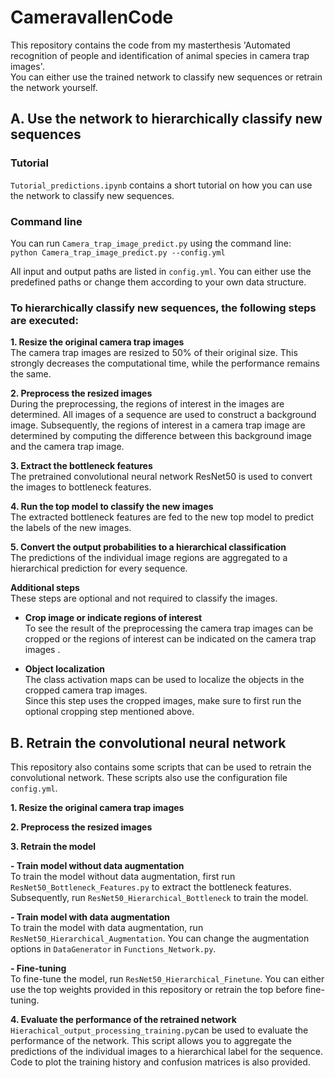 # CameravallenCode

This repository contains the code from my masterthesis 'Automated recognition of people and identification of animal species in camera trap images'. <br>
You can either use the trained network to classify new sequences or retrain the network yourself.

## A. Use the network to hierarchically classify new sequences
### Tutorial
`Tutorial_predictions.ipynb` contains a short tutorial on how you can use the network to classify new sequences.
### Command line
You can run `Camera_trap_image_predict.py` using the command line: <br>
`python Camera_trap_image_predict.py --config.yml`

All input and output paths are listed in `config.yml`. You can either use the predefined paths or change them according to your own data structure.


### To hierarchically classify new sequences, the following steps are executed:

**1. Resize the original camera trap images** <br>
The camera trap images are resized to 50% of their original size. This strongly decreases the computational time, while the performance remains the same.

**2. Preprocess the resized images** <br>
During the preprocessing, the regions of interest in the images are determined. All images of a sequence are used to construct a background image. Subsequently, the regions of interest in a camera trap image are determined by computing the difference between this background image and the camera trap image.

**3. Extract the bottleneck features** <br>
The pretrained convolutional neural network ResNet50 is used to convert the images to bottleneck features.

**4. Run the top model to classify the new images** <br>
The extracted bottleneck features are fed to the new top model to predict the labels of the new images.

**5. Convert the output probabilities to a hierarchical classification** <br>
The predictions of the individual image regions are aggregated to a hierarchical prediction for every sequence.

**Additional steps** <br>
These steps are optional and not required to classify the images.

- **Crop image or indicate regions of interest** <br>
To see the result of the preprocessing the camera trap images can be cropped or the regions of interest can be indicated on the camera trap images .

- **Object localization** <br>
The class activation maps can be used to localize the objects in the cropped camera trap images. <br>
Since this step uses the cropped images, make sure to first run the optional cropping step mentioned above.

## B. Retrain the convolutional neural network
This repository also contains some scripts that can be used to retrain the convolutional network. These scripts also use the configuration file `config.yml`.

**1. Resize the original camera trap images** <br>

**2. Preprocess the resized images** <br>

**3. Retrain the model** <br>

**- Train model without data augmentation** <br>
To train the model without data augmentation, first run `ResNet50_Bottleneck_Features.py` to extract the bottleneck features. Subsequently, run `ResNet50_Hierarchical_Bottleneck` to train the model.

**- Train model with data augmentation** <br>
To train the model with data augmentation, run `ResNet50_Hierarchical_Augmentation`. You can change the augmentation options in   `DataGenerator` in `Functions_Network.py`.

**- Fine-tuning** <br>
To fine-tune the model, run `ResNet50_Hierarchical_Finetune`. You can either use the top weights provided in this repository or retrain the top before fine-tuning.

**4. Evaluate the performance of the retrained network** <br>
`Hierachical_output_processing_training.py`can be used to evaluate the performance of the network. This script allows you to aggregate the predictions of the individual images to a hierarchical label for the sequence. Code to plot the training history and confusion matrices is also provided.
